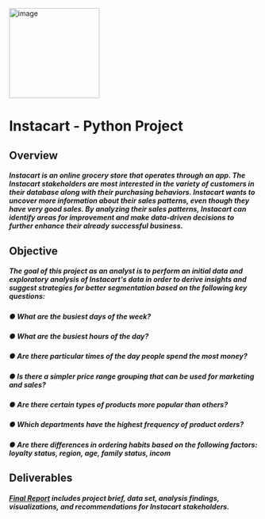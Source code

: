 
<img width="182" alt="image" src="https://user-images.githubusercontent.com/115426759/223629777-3b83c5ca-d735-4ffa-b71e-9526821a693a.png">

# Instacart - Python Project

## Overview
##### Instacart is an online grocery store that operates through an app. The Instacart stakeholders are most interested in the variety of customers in their database along with their purchasing behaviors. Instacart wants to uncover more information about their sales patterns, even though they have very good sales. By analyzing their sales patterns, Instacart can identify areas for improvement and make data-driven decisions to further enhance their already successful business.

## Objective
##### The goal of this project as an analyst is to perform an initial data and exploratory analysis of Instacart's data in order to derive insights and suggest strategies for better segmentation based on the following key questions:

##### ● What are the busiest days of the week?
##### ● What are the busiest hours of the day?
##### ● Are there particular times of the day people spend the most money?
##### ● Is there a simpler price range grouping that can be used for marketing and sales?
##### ● Are there certain types of products more popular than others?
##### ● Which departments have the highest frequency of product orders?
##### ● Are there differences in ordering habits based on the following factors: loyalty status, region, age, family status, incom

## Deliverables
#####  [Final Report](./05-sent-to-client/final-report.md) includes project brief, data set, analysis findings, visualizations, and recommendations for Instacart stakeholders.

